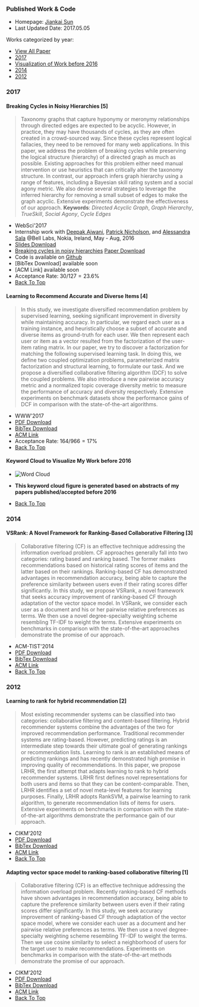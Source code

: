 ### Published Work & Code


* Homepage: [Jiankai Sun](http://web.cse.ohio-state.edu/~sun.1306/)
* Last Updated Date: 2017.05.05

<span id="home"></span>
Works categorized by year: 

* [View All Paper](http://web.cse.ohio-state.edu/~sun.1306/Published_Works/)
*  [2017](#2017)
*  [Visualization of Work before 2016](#visualization2016)
*  [2014](#2014)
*  [2012](#2012)

### 2017

#### Breaking Cycles in Noisy Hierarchies [5]

> Taxonomy graphs that capture hyponymy or meronymy relationships through directed edges are expected to be acyclic. However, in practice, they may have thousands of cycles, as they are often created in a crowd-sourced way. Since these cycles represent logical fallacies, they need to be removed for many web applications. In this paper, we address the problem of breaking cycles while preserving the logical structure (hierarchy) of a directed graph as much as possible. Existing approaches for this problem either need manual intervention or use heuristics that can critically alter the taxonomy structure. In contrast, our approach infers graph hierarchy using a range of features, including a Bayesian skill rating system and a social agony metric. We also devise several strategies to leverage the inferred hierarchy for removing a small subset of edges to make the graph acyclic. Extensive experiments demonstrate the effectiveness of our approach.
>  **Keywords**:  _Directed Acyclic Graph_, _Graph Hierarchy_, _TrueSkill_, _Social Agony_, _Cycle Edges_

* WebSci'2017
* Internship work with [Deepak Ajwani](https://www.bell-labs.com/usr/deepak.ajwani), [Patrick Nicholson](https://www.bell-labs.com/usr/pat.nicholson), and [Alessandra Sala](https://www.bell-labs.com/usr/alessandra.sala)  @Bell Labs, Nokia, Ireland, May - Aug, 2016
*  [Slides Download](https://github.com/zhenv5/long_short_term_memory/blob/master/Homepage/Slides/Slides_WebSci_17_Breaking_Cycles_in_Noisy_Hierarchies.pdf)
* [Breaking cycles in noisy hierarchies](https://github.com/zhenv5/breaking_cycles_in_noisy_hierarchies/blob/master/paper/Paper_WebSci_17_Breaking_Cycles_in_Noisy_Hierarchies.pdf) [Paper Download](http://web.cse.ohio-state.edu/~sun.1306/Published_Works/WebSci_17_Remove_Cycle_Edges.pdf)
* Code is available on [Github](https://github.com/zhenv5/breaking_cycles_in_noisy_hierarchies.git)
* [BibTex Download] available soon
* [ACM Link] available soon
* Acceptance Rate: $30/127 = 23.6\%$
* [Back To Top](#home)

#### Learning to Recommend Accurate and Diverse Items [4]

> In this study, we investigate diversified recommendation problem by supervised learning, seeking significant improvement in diversity while maintaining accuracy. In particular, we regard each user as a training instance, and heuristically choose a subset of accurate and diverse items as ground-truth for each user. We then represent each user or item as a vector resulted from the factorization of the user-item rating matrix. In our paper, we try to discover a factorization for matching the following supervised learning task. In doing this, we define two coupled optimization problems, parameterized matrix factorization and structural learning, to formulate our task. And we propose a diversified collaborative filtering algorithm (DCF) to solve the coupled problems. We also introduce a new pairwise accuracy metric and a normalized topic coverage diversity metric to measure the performance of accuracy and diversity respectively. Extensive experiments on benchmark datasets show the performance gains of DCF in comparison with the state-of-the-art algorithms.

* WWW'2017
* [PDF Download](http://web.cse.ohio-state.edu/~sun.1306/Published_Works/WWW_2017_Learning_to_Recommend_Accurate_and_Diverse_Items.pdf)
* [BibTex Download](http://web.cse.ohio-state.edu/~sun.1306/Published_Works/WWW_2017_Learning_to_Recommend_Accurate_and_Diverse_Items.bib)
* [ACM Link](http://dl.acm.org/citation.cfm?id=3052585)
* Acceptance Rate: $164/966 = 17\%$
* [Back To Top](#home)

<span id="visualization2016"> </span>

#### Keyword Cloud to Visualize My Work before 2016

* ![Word Cloud](http://web.cse.ohio-state.edu/~sun.1306/pic/cloud_word_2017.png)

*  **This keyword cloud figure is generated based on abstracts of my papers published/accepted before 2016**
* [Back To Top](#home)


### 2014

#### VSRank: A Novel Framework for Ranking-Based Collaborative Filtering [3]

> Collaborative filtering (CF) is an effective technique addressing the information overload problem. CF approaches generally fall into two categories: rating based and ranking based. The former makes recommendations based on historical rating scores of items and the latter based on their rankings. Ranking-based CF has demonstrated advantages in recommendation accuracy, being able to capture the preference similarity between users even if their rating scores differ significantly. In this study, we propose VSRank, a novel framework that seeks accuracy improvement of ranking-based CF through adaptation of the vector space model. In VSRank, we consider each user as a document and his or her pairwise relative preferences as terms. We then use a novel degree-specialty weighting scheme resembling TF-IDF to weight the terms. Extensive experiments on benchmarks in comparison with the state-of-the-art approaches demonstrate the promise of our approach.

* ACM-TIST'2014
* [PDF Download](http://web.cse.ohio-state.edu/~sun.1306/Published_Works/TIST_2014_VSRank-A_Novel_Framework_for_Ranking-Based_Collaborative_Filtering.pdf)
* [BibTex Download](http://web.cse.ohio-state.edu/~sun.1306/Published_Works/TIST_2014_VSRank-A_Novel_Framework_for_Ranking-Based_Collaborative_Filtering.bib)
* [ACM Link](http://dl.acm.org/citation.cfm?id=2542048)
* [Back To Top](#home)

### 2012

####  Learning to rank for hybrid recommendation [2]

> Most existing recommender systems can be classified into two categories: collaborative filtering and content-based filtering. Hybrid recommender systems combine the advantages of the two for improved recommendation performance. Traditional recommender systems are rating-based. However, predicting ratings is an intermediate step towards their ultimate goal of generating rankings or recommendation lists. Learning to rank is an established means of predicting rankings and has recently demonstrated high promise in improving quality of recommendations. In this paper, we propose LRHR, the first attempt that adapts learning to rank to hybrid recommender systems. LRHR first defines novel representations for both users and items so that they can be content-comparable. Then, LRHR identifies a set of novel meta-level features for learning purposes. Finally, LRHR adopts RankSVM, a pairwise learning to rank algorithm, to generate recommendation lists of items for users. Extensive experiments on benchmarks in comparison with the state-of-the-art algorithms demonstrate the performance gain of our approach.

* CIKM'2012
* [PDF Download](http://web.cse.ohio-state.edu/~sun.1306/Published_Works/CIKM_12_Learning_to_Rank_for_Hybrid_Recommendation.pdf)
* [BibTex Download](http://web.cse.ohio-state.edu/~sun.1306/Published_Works/CIKM_12_Learning_to_Rank_for_Hybrid_Recommendation.bib)
* [ACM Link](http://dl.acm.org/citation.cfm?id=2398610)
* [Back To Top](#home)

#### Adapting vector space model to ranking-based collaborative filtering [1]

> Collaborative filtering (CF) is an effective technique addressing the information overload problem. Recently ranking-based CF methods have shown advantages in recommendation accuracy, being able to capture the preference similarity between users even if their rating scores differ significantly. In this study, we seek accuracy improvement of ranking-based CF through adaptation of the vector space model, where we consider each user as a document and her pairwise relative preferences as terms. We then use a novel degree-specialty weighting scheme resembling TF-IDF to weight the terms. Then we use cosine similarity to select a neighborhood of users for the target user to make recommendations. Experiments on benchmarks in comparison with the state-of-the-art methods demonstrate the promise of our approach.

* CIKM'2012
* [PDF Download](http://web.cse.ohio-state.edu/~sun.1306/Published_Works/CIKM_12_Adapting_Vector_Space_Model_to_Raanking-based_Collaborative_Filtering.pdf)
* [BibTex Download](http://web.cse.ohio-state.edu/~sun.1306/Published_Works/CIKM_12_Adapting_Vector_Space_Model_to_Raanking-based_Collaborative_Filtering.bib)
* [ACM Link](http://dl.acm.org/citation.cfm?id=2398458)
* [Back To Top](#home)



